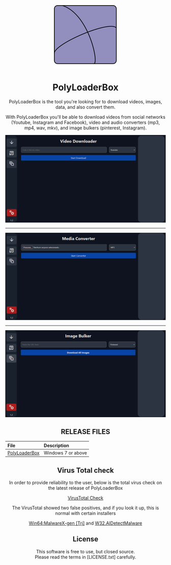 <div align = center>

![PLB](https://raw.githubusercontent.com/PolyLoaderBox/PolyLoaderBox/refs/heads/main/assets/logo.png?token=GHSAT0AAAAAADHNYO5HNVUE5XAYN5EA3Y5A2DXVMAA)
  
# PolyLoaderBox
  
  PolyLoaderBox is the tool you're looking for to download videos, images, data, and also convert them.

With PolyLoaderBox you'll be able to download videos from social networks (Youtube, Instagram and Facebook), video and audio converters (mp3, mp4, wav, mkv), and image bulkers (pinterest, Instagram). 

![PLB](https://raw.githubusercontent.com/PolyLoaderBox/PolyLoaderBox/refs/heads/main/assets/Screenshot_1.png?token=GHSAT0AAAAAADHNYO5H3A2EO34RDZXJC6LE2DXVMAQ)
___________________
![PLB](https://raw.githubusercontent.com/PolyLoaderBox/PolyLoaderBox/refs/heads/main/assets/Screenshot_2.png?token=GHSAT0AAAAAADHNYO5HYOIT243LG6Y7K63O2DXVMAQ)
___________________
![PLB](https://raw.githubusercontent.com/PolyLoaderBox/PolyLoaderBox/refs/heads/main/assets/Screenshot_3.png?token=GHSAT0AAAAAADHNYO5H645AP4E367UUSSAO2DXVMBA)

## RELEASE FILES

File|Description
:---|:---
[PolyLoaderBox](https://github.com/PolyLoaderBox/PolyLoaderBox/releases/tag/Latest)|Windows 7 or above

## Virus Total check

In order to provide reliability to the user, below is the total virus check on the latest release of PolyLoaderBox

[VirusTotal Check](https://www.virustotal.com/gui/file/f62903550def7186753cfd96f2bf32b30df0100889348e328258fa09b6ffab69?nocache=1)

The VirusTotal showed two false positives, and if you look it up, this is normal with certain installers

[Win64:MalwareX-gen [Trj]](https://www.reddit.com/r/cemu/comments/uzrnr0/cemu_infected_with_win64malwarexgen_trj/) and 
[W32.AIDetectMalware](https://www.reddit.com/r/Malware/comments/13wx2wi/virustotal_says_that_bkav_pro_thinks_that/)

## License
This software is free to use, but closed source.  
Please read the terms in [LICENSE.txt] carefully.  

</div>
